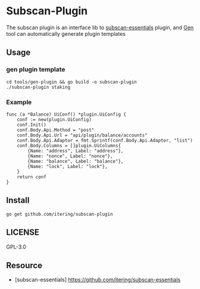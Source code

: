 # Subscan-Plugin


The subscan plugin is an interface lib to [subscan-essentials](https://github.com/itering/subscan-essentials) plugin, and [Gen](https://github.com/itering/subscan-plugin/tree/master/tools) tool can automatically generate plugin templates

## Usage

### gen plugin template

```
cd tools/gen-plugin && go build -o subscan-plugin
./subscan-plugin staking
```

### Example

```
func (a *Balance) UiConf() *plugin.UiConfig {
	conf := new(plugin.UiConfig)
	conf.Init()
	conf.Body.Api.Method = "post"
	conf.Body.Api.Url = "api/plugin/balance/accounts"
	conf.Body.Api.Adaptor = fmt.Sprintf(conf.Body.Api.Adaptor, "list")
	conf.Body.Columns = []plugin.UiColumns{
		{Name: "address", Label: "address"},
		{Name: "nonce", Label: "nonce"},
		{Name: "balance", Label: "balance"},
		{Name: "lock", Label: "lock"},
	}
	return conf
}
```



## Install

```
go get github.com/itering/subscan-plugin
```

## LICENSE

GPL-3.0

## Resource
 
- [subscan-essentials] https://github.com/itering/subscan-essentials
